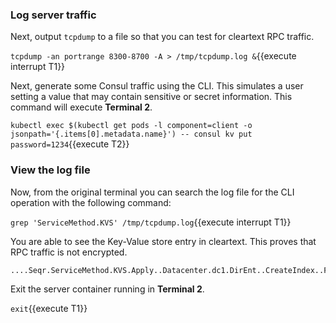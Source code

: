 ### Log server traffic

Next, output `tcpdump` to a file so that you can test for cleartext RPC traffic.

`tcpdump -an portrange 8300-8700 -A > /tmp/tcpdump.log &`{{execute interrupt T1}}

Next, generate some Consul traffic using the CLI. This simulates a user setting a value that
may contain sensitive or secret information. This command will execute **Terminal 2**.

`kubectl exec $(kubectl get pods -l component=client -o jsonpath='{.items[0].metadata.name}') -- consul kv put password=1234`{{execute T2}}

### View the log file

Now, from the original terminal you can search the log file for the CLI operation with the following command:

`grep 'ServiceMethod.KVS' /tmp/tcpdump.log`{{execute interrupt T1}}

You are able to see the Key-Value store entry in cleartext. This proves that RPC traffic
is not encrypted.

```shell
....Seqr.ServiceMethod.KVS.Apply..Datacenter.dc1.DirEnt..CreateIndex..Flags..Key.password=1234.LockIndex..ModifyIndex..Session..Value..Op.set.Token.
```

Exit the server container running in **Terminal 2**.

`exit`{{execute T1}}
